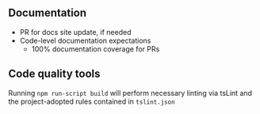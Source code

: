 
## Documentation

- PR for docs site update, if needed
- Code-level documentation expectations
	- 100% documentation coverage for PRs

## Code quality tools

Running `npm run-script build` will perform necessary linting via tsLint and the project-adopted rules contained in `tslint.json`
